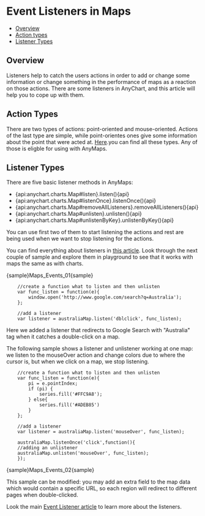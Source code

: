 Event Listeners in Maps
======================

* [Overview](#overview)
* [Action types](#action_types)
* [Listener Types](#listener_types)
 
## Overview

Listeners help to catch the users actions in order to add or change some information or change something in the performance of maps as a reaction on those actions. There are some listeners in AnyChart, and this article will help you to cope up with them.

## Action Types

There are two types of actions: point-oriented and mouse-oriented. Actions of the last type are simple, while point-orientes ones give some information about the point that were acted at. [Here](../../Common_Settings/Event_Listeners/#eventtypes).you can find all these types.
Any of those is eligble for using with AnyMaps.

## Listener Types

There are five basic listener methods in AnyMaps:

 - {api:anychart.charts.Map#listen}.listen(){api}
 - {api:anychart.charts.Map#listenOnce}.listenOnce(){api}
 - {api:anychart.charts.Map#removeAllListeners}.removeAllListeners(){api}
 - {api:anychart.charts.Map#unlisten}.unlisten(){api}
 - {api:anychart.charts.Map#unlistenByKey}.unlistenByKey(){api}
 
You can use first two of them to start listening the actions and rest are being used when we want to stop listening for the actions. 

You can find everything about listeners in [this article](../Common_Settings/Event_Listeners). Look through the next couple of sample and explore them in playground to see that it works with maps the same as with charts.
 
{sample}Maps\_Events\_01{sample}

```
	//create a function what to listen and then unlisten
    var func_listen = function(e){
        window.open('http://www.google.com/search?q=Australia');
    };
  
    //add a listener
    var listener = australiaMap.listen('dblclick', func_listen);
```
 
Here we added a listener that redirects to Google Search with "Australia" tag when it catches a double-click on a map. 

The following sample shows a listener and unlistener working at one map: we listen to the mouseOver action and change colors due to where the cursor is, but when we click on a map, we stop listening. 

```
	//create a function what to listen and then unlisten
    var func_listen = function(e){
        pi = e.pointIndex;
        if (pi) {
            series.fill('#FFC9A8');
        } else{
            series.fill('#ADEB85')
        }
    };
  
    //add a listener
    var listener = australiaMap.listen('mouseOver', func_listen);
    
    australiaMap.listenOnce('click',function(){
    //adding an unlistener 
    australiaMap.unlisten('mouseOver', func_listen);
    });

```

{sample}Maps\_Events\_02{sample}

This sample can be modified: you may add an extra field to the map data which would contain a specific URL, so each region will redirect to different pages when double-clicked.

Look the main [Event Listener article](../Common_Settings/Event_Listeners) to learn more about the listeners.

